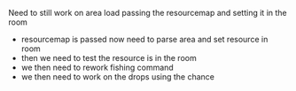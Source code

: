 Need to still work on area load passing the resourcemap and setting it in the room
 - resourcemap is passed now need to parse area and set resource in room 
 - then we need to test the resource is in the room
 - we then need to rework fishing command 
 - we then need to work on the drops using the chance

